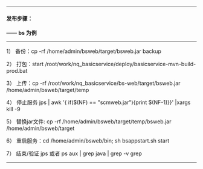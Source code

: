 
------
#### 发布步骤：
 —— **bs 为例**

------

1） 备份：cp -rf /home/admin/bsweb/target/bsweb.jar  backup

2） 打包：start /root/work/nq_basicservice/deploy/basicservice-mvn-build-prod.bat

3） 上传：cp -rf /root/work/nq_basicservice/bs-web/target/bsweb.jar /home/admin/bsweb/target/temp

4） 停止服务 jps | awk  '{ if($(NF) == "scmweb.jar"){print $(NF-1)}}' |xargs  kill -9

5） 替换jar文件: cp -rf /home/admin/bsweb/target/temp/bsweb.jar /home/admin/bsweb/target

6） 重启服务：cd /home/admin/bsweb/bin; sh bsappstart.sh start

7） 结束/验证 jps 或者 ps aux | grep java | grep -v grep

------